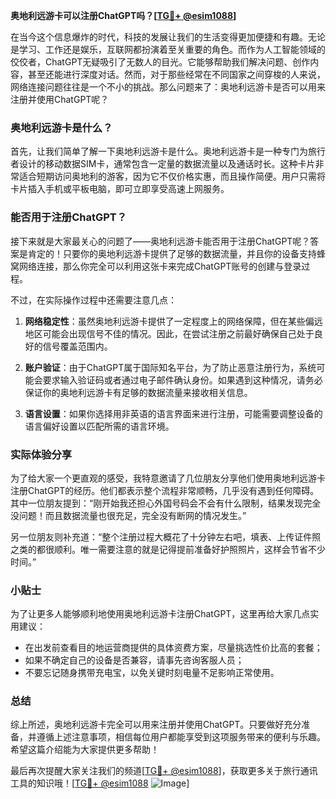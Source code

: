 **奥地利远游卡可以注册ChatGPT吗？[[TG💪+ @esim1088](https://t.me/s/esim1088)]**

在当今这个信息爆炸的时代，科技的发展让我们的生活变得更加便捷和有趣。无论是学习、工作还是娱乐，互联网都扮演着至关重要的角色。而作为人工智能领域的佼佼者，ChatGPT无疑吸引了无数人的目光。它能够帮助我们解决问题、创作内容，甚至还能进行深度对话。然而，对于那些经常在不同国家之间穿梭的人来说，网络连接问题往往是一个不小的挑战。那么问题来了：奥地利远游卡是否可以用来注册并使用ChatGPT呢？

### 奥地利远游卡是什么？

首先，让我们简单了解一下奥地利远游卡是什么。奥地利远游卡是一种专门为旅行者设计的移动数据SIM卡，通常包含一定量的数据流量以及通话时长。这种卡片非常适合短期访问奥地利的游客，因为它不仅价格实惠，而且操作简便。用户只需将卡片插入手机或平板电脑，即可立即享受高速上网服务。

### 能否用于注册ChatGPT？

接下来就是大家最关心的问题了——奥地利远游卡能否用于注册ChatGPT呢？答案是肯定的！只要你的奥地利远游卡提供了足够的数据流量，并且你的设备支持蜂窝网络连接，那么你完全可以利用这张卡来完成ChatGPT账号的创建与登录过程。

不过，在实际操作过程中还需要注意几点：

1. **网络稳定性**：虽然奥地利远游卡提供了一定程度上的网络保障，但在某些偏远地区可能会出现信号不佳的情况。因此，在尝试注册之前最好确保自己处于良好的信号覆盖范围内。
   
2. **账户验证**：由于ChatGPT属于国际知名平台，为了防止恶意注册行为，系统可能会要求输入验证码或者通过电子邮件确认身份。如果遇到这种情况，请务必保证你的奥地利远游卡有足够的数据流量来接收相关信息。

3. **语言设置**：如果你选择用非英语的语言界面来进行注册，可能需要调整设备的语言偏好设置以匹配所需的语言环境。

### 实际体验分享

为了给大家一个更直观的感受，我特意邀请了几位朋友分享他们使用奥地利远游卡注册ChatGPT的经历。他们都表示整个流程非常顺畅，几乎没有遇到任何障碍。其中一位朋友提到：“刚开始我还担心外国号码会不会有什么限制，结果发现完全没问题！而且数据流量也很充足，完全没有断网的情况发生。”

另一位朋友则补充道：“整个注册过程大概花了十分钟左右吧，填表、上传证件照之类的都很顺利。唯一需要注意的就是记得提前准备好护照照片，这样会节省不少时间。”

### 小贴士

为了让更多人能够顺利地使用奥地利远游卡注册ChatGPT，这里再给大家几点实用建议：

- 在出发前查看目的地运营商提供的具体资费方案，尽量挑选性价比高的套餐；
- 如果不确定自己的设备是否兼容，请事先咨询客服人员；
- 不要忘记随身携带充电宝，以免关键时刻电量不足影响正常使用。

### 总结

综上所述，奥地利远游卡完全可以用来注册并使用ChatGPT。只要做好充分准备，并遵循上述注意事项，相信每位用户都能享受到这项服务带来的便利与乐趣。希望这篇介绍能为大家提供更多帮助！

最后再次提醒大家关注我们的频道[[TG💪+ @esim1088](https://t.me/s/esim1088)]，获取更多关于旅行通讯工具的知识哦！[[TG💪+ @esim1088](https://t.me/s/esim1088) ![Image](https://i.postimg.cc/4NQfJmqS/Snipaste-2025-05-13-00-14-12.png)]